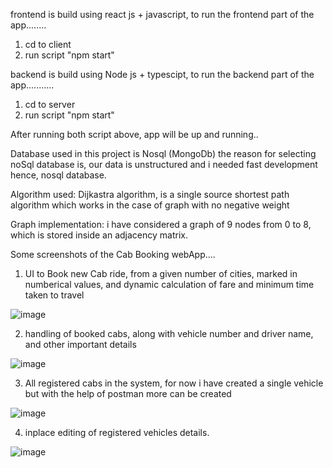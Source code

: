 frontend is build using react js + javascript, to run the frontend part of the app........
1. cd to client
2. run script "npm start"

backend is build using Node js + typescipt, to run the backend part of the app...........
1. cd to server
2. run script "npm start"

After running both script above, app will be up and running.. 

Database used in this project is Nosql (MongoDb) the reason for selecting noSql database is, our data is unstructured and i needed fast development hence, nosql database.

Algorithm used: 
Dijkastra algorithm, is a single source shortest path algorithm which works in the case of graph with no negative weight

Graph implementation: 
i have considered a graph of 9 nodes from 0 to 8, which is stored inside an adjacency matrix.


Some screenshots of the Cab Booking webApp....

1. UI to Book new Cab ride, from a given number of cities, marked in numberical values, and dynamic calculation of fare and minimum time taken to travel

![image](https://user-images.githubusercontent.com/76847651/229374348-ebc58132-757d-44ac-a828-269a0f182adb.png)

2. handling of booked cabs, along with vehicle number and driver name, and other important details

![image](https://user-images.githubusercontent.com/76847651/229374430-5f9f8142-075e-4a3a-8088-968a0bbcb5a9.png)

3. All registered cabs in the system, for now i have created a single vehicle but with the help of postman more can be created

![image](https://user-images.githubusercontent.com/76847651/229374491-2a83bdf7-5a63-498c-a84e-6cacb9c7fd7f.png)

4. inplace editing of registered vehicles details.

![image](https://user-images.githubusercontent.com/76847651/229374558-3aba20f5-cc47-4f7d-92c4-86d4b2f01d88.png)
